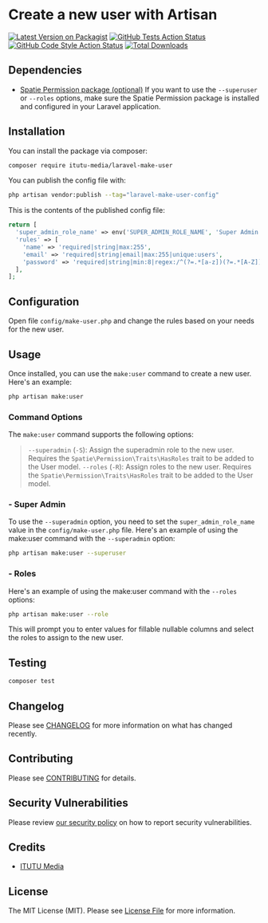 # Create a new user with Artisan

[![Latest Version on Packagist](https://img.shields.io/packagist/v/itutu-media/laravel-make-user.svg?style=flat-square)](https://packagist.org/packages/itutu-media/laravel-make-user)
[![GitHub Tests Action Status](https://img.shields.io/github/actions/workflow/status/itutu-media/laravel-make-user/run-tests.yml?branch=main&label=tests&style=flat-square)](https://github.com/itutu-media/laravel-make-user/actions?query=workflow%3Arun-tests+branch%3Amain)
[![GitHub Code Style Action Status](https://img.shields.io/github/actions/workflow/status/itutu-media/laravel-make-user/fix-php-code-style-issues.yml?branch=main&label=code%20style&style=flat-square)](https://github.com/itutu-media/laravel-make-user/actions?query=workflow%3A"Fix+PHP+code+style+issues"+branch%3Amain)
[![Total Downloads](https://img.shields.io/packagist/dt/itutu-media/laravel-make-user.svg?style=flat-square)](https://packagist.org/packages/itutu-media/laravel-make-user)

## Dependencies

- [Spatie Permission package (optional)](https://github.com/spatie/laravel-permission)
If you want to use the `--superuser` or `--roles` options, make sure the Spatie Permission package is installed and configured in your Laravel application.

## Installation

You can install the package via composer:

```bash
composer require itutu-media/laravel-make-user
```

You can publish the config file with:

```bash
php artisan vendor:publish --tag="laravel-make-user-config"
```

This is the contents of the published config file:

```php
return [
  'super_admin_role_name' => env('SUPER_ADMIN_ROLE_NAME', 'Super Admin'),
  'rules' => [
    'name' => 'required|string|max:255',
    'email' => 'required|string|email|max:255|unique:users',
    'password' => 'required|string|min:8|regex:/^(?=.*[a-z])(?=.*[A-Z])(?=.*\d).+$/',
  ],
];
```

## Configuration

Open file `config/make-user.php` and change the rules based on your needs for the new user.

## Usage
Once installed, you can use the `make:user` command to create a new user. Here's an example:
```bash
php artisan make:user
```
### Command Options
The `make:user` command supports the following options:
> `--superadmin` (`-S`): Assign the superadmin role to the new user. Requires the `Spatie\Permission\Traits\HasRoles` trait to be added to the User model.
> `--roles` (`-R`): Assign roles to the new user. Requires the `Spatie\Permission\Traits\HasRoles` trait to be added to the User model.
### - Super Admin
To use the `--superadmin` option, you need to set the `super_admin_role_name` value in the `config/make-user.php` file. Here's an example of using the make:user command with the `--superadmin` option:
```bash
php artisan make:user --superuser
```
### - Roles
Here's an example of using the make:user command with the `--roles` options:
```bash
php artisan make:user --role
```
This will prompt you to enter values for fillable nullable columns and select the roles to assign to the new user.

## Testing

```bash
composer test
```

## Changelog

Please see [CHANGELOG](CHANGELOG.md) for more information on what has changed recently.

## Contributing

Please see [CONTRIBUTING](CONTRIBUTING.md) for details.

## Security Vulnerabilities

Please review [our security policy](../../security/policy) on how to report security vulnerabilities.

## Credits

- [ITUTU Media](https://github.com/itutu-media)

## License

The MIT License (MIT). Please see [License File](LICENSE.md) for more information.
